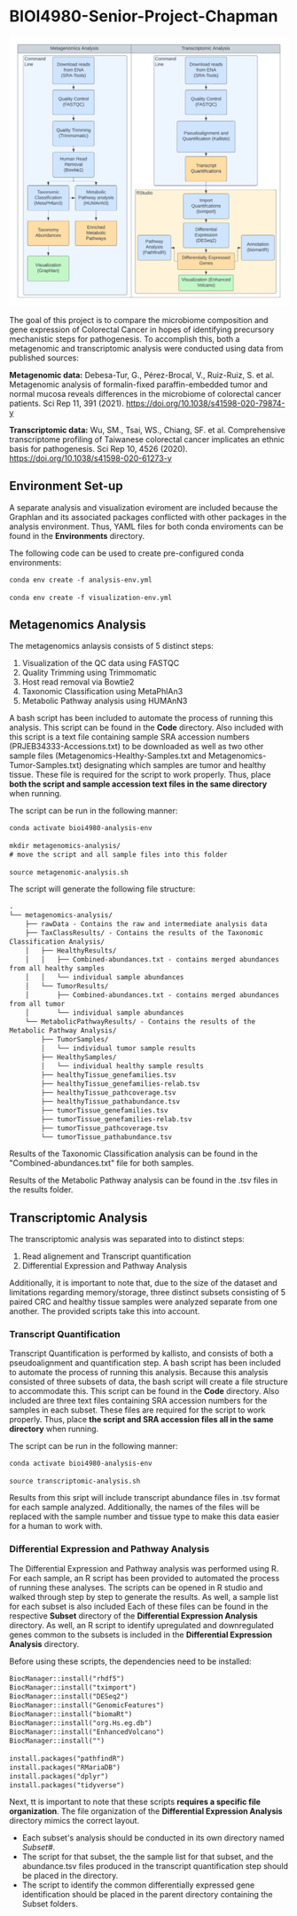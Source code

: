 # BIOI4980-Senior-Project-Chapman

<p align="center">
  <img style="background-color: rgb(300, 300, 300);" src="https://github.com/rchapman2022/BIOI4980-Senior-Project-Chapman/blob/main/BIOI4980-Workflow.png">
</p>

The goal of this project is to compare the microbiome composition and gene expression of Colorectal Cancer in hopes of identifying precursory mechanistic steps for pathogenesis. To accomplish this, both a metagenomic and transcriptomic analysis were conducted using data from published sources:

**Metagenomic data:** 
    Debesa-Tur, G., Pérez-Brocal, V., Ruiz-Ruiz, S. et al. Metagenomic analysis of formalin-fixed paraffin-embedded tumor and normal mucosa reveals differences in the microbiome of colorectal cancer patients. Sci Rep 11, 391 (2021). https://doi.org/10.1038/s41598-020-79874-y

**Transcriptomic data:**
    Wu, SM., Tsai, WS., Chiang, SF. et al. Comprehensive transcriptome profiling of Taiwanese colorectal cancer implicates an ethnic basis for pathogenesis. Sci Rep 10, 4526 (2020). https://doi.org/10.1038/s41598-020-61273-y


## Environment Set-up

A separate analysis and visualization eviroment are included because the Graphlan and its associated packages conflicted with other packages in the analysis environment. Thus, YAML files for both conda enviroments can be found in the **Environments** directory.

The following code can be used to create pre-configured conda environments:

```
conda env create -f analysis-env.yml

conda env create -f visualization-env.yml
```

## Metagenomics Analysis

The metagenomics anlaysis consists of 5 distinct steps:
1. Visualization of the QC data using FASTQC
2. Quality Trimming using Trimmomatic
3. Host read removal via Bowtie2
4. Taxonomic Classification using MetaPhlAn3
5. Metabolic Pathway analysis using HUMAnN3

A bash script has been included to automate the process of running this analysis. This script can be found in the **Code** directory. Also included with this script is a text file containing sample SRA accession numbers (PRJEB34333-Accessions.txt) to be downloaded as well as two other sample files (Metagenomics-Healthy-Samples.txt and Metagenomics-Tumor-Samples.txt) designating which samples are tumor and healthy tissue. These file is required for the script to work properly. Thus, place **both the script and sample accession text files in the same directory** when running.

The script can be run in the following manner:
```
conda activate bioi4980-analysis-env

mkdir metagenomics-analysis/
# move the script and all sample files into this folder

source metagenomic-analysis.sh
```

The script will generate the following file structure:
```
.
└── metagenomics-analysis/
    ├── rawData - Contains the raw and intermediate analysis data
    ├── TaxClassResults/ - Contains the results of the Taxonomic Classification Analysis/
    │   ├── HealthyResults/
    │   │   ├── Combined-abundances.txt - contains merged abundances from all healthy samples
    │   │   └── individual sample abundances
    │   └── TumorResults/
    │       ├── Combined-abundances.txt - contains merged abundances from all tumor
    │       └── individual sample abundances
    └── MetabolicPathwayResults/ - Contains the results of the Metabolic Pathway Analysis/
        ├── TumorSamples/
        │   └── individual tumor sample results
        ├── HealthySamples/
        │   └── individual healthy sample results
        ├── healthyTissue_genefamilies.tsv
        ├── healthyTissue_genefamilies-relab.tsv
        ├── healthyTissue_pathcoverage.tsv
        ├── healthyTissue_pathabundance.tsv
        ├── tumorTissue_genefamilies.tsv
        ├── tumorTissue_genefamilies-relab.tsv
        ├── tumorTissue_pathcoverage.tsv
        └── tumorTissue_pathabundance.tsv
```

Results of the Taxonomic Classification analysis can be found in the "Combined-abundances.txt" file for both samples.

Results of the Metabolic Pathway analysis can be found in the .tsv files in the results folder.


## Transcriptomic Analysis

The transcriptomic analysis was separated into to distinct steps:
1. Read alignement and Transcript quantification
2. Differential Expression and Pathway Analysis

Additionally, it is important to note that, due to the size of the dataset and limitations regarding memory/storage, three distinct subsets consisting of 5 paired CRC and healthy tissue samples were analyzed separate from one another. The provided scripts take this into account.

### Transcript Quantification

Transcript Quantification is performed by kallisto, and consists of both a pseudoalignment and quantification step. A bash script has been included to automate the process of running this analysis. Because this analysis consisted of three subsets of data, the bash script will create a file structure to accommodate this. This script can be found in the **Code** directory. Also included are three text files containing SRA accession numbers for the samples in each subset. These files are required for the script to work properly. Thus, place **the script and SRA accession files all in the same directory** when running.

The script can be run in the following manner:
```
conda activate bioi4980-analysis-env

source transcriptomic-analysis.sh
```

Results from this sript will include transcript abundance files in .tsv format for each sample analyzed. Additionally, the names of the files will be replaced with the sample number and tissue type to make this data easier for a human to work with.

### Differential Expression and Pathway Analysis

The Differential Expression and Pathway analysis was performed using R. For each sample, an R script has been provided to automated the process of running these analyses. The scripts can be opened in R studio and walked through step by step to generate the results. As well, a sample list for each subset is also included Each of these files can be found in the respective **Subset** directory of the **Differential Expression Analysis** directory. As well, an R script to identify upregulated and downregulated genes common to the subsets is included in the **Differential Expression Analysis** directory. 

Before using these scripts, the dependencies need to be installed:
```
BiocManager::install("rhdf5")
BiocManager::install("tximport")
BiocManager::install("DESeq2")
BiocManager::install("GenomicFeatures")
BiocManager::install("biomaRt")
BiocManager::install("org.Hs.eg.db")
BiocManager::install("EnhancedVolcano")
BiocManager::install("")

install.packages("pathfindR")
install.packages("RMariaDB")
install.packages("dplyr")
install.packages("tidyverse")
```

Next, tt is important to note that these scripts **requires a specific file organization**. The file organization of the **Differential Expression Analysis** directory mimics the correct layout. 
- Each subset's analysis should be conducted in its own directory named *Subset#*. 
- The script for that subset, the the sample list for that subset, and the abundance.tsv files produced in the transcript quantification step should be placed in the directory. 
- The script to identify the common differentially expressed gene identification should be placed in the parent directory containing the Subset folders.


